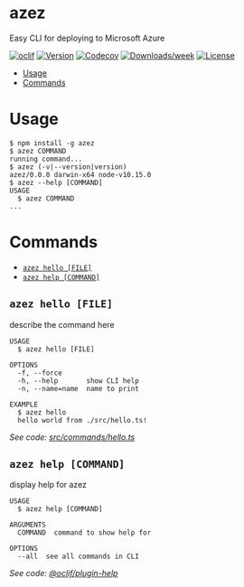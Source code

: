 azez
====

Easy CLI for deploying to Microsoft Azure

[![oclif](https://img.shields.io/badge/cli-oclif-brightgreen.svg)](https://oclif.io)
[![Version](https://img.shields.io/npm/v/azez.svg)](https://npmjs.org/package/azez)
[![Codecov](https://codecov.io/gh/btholt/azez/branch/master/graph/badge.svg)](https://codecov.io/gh/btholt/azez)
[![Downloads/week](https://img.shields.io/npm/dw/azez.svg)](https://npmjs.org/package/azez)
[![License](https://img.shields.io/npm/l/azez.svg)](https://github.com/btholt/azez/blob/master/package.json)

<!-- toc -->
* [Usage](#usage)
* [Commands](#commands)
<!-- tocstop -->
# Usage
<!-- usage -->
```sh-session
$ npm install -g azez
$ azez COMMAND
running command...
$ azez (-v|--version|version)
azez/0.0.0 darwin-x64 node-v10.15.0
$ azez --help [COMMAND]
USAGE
  $ azez COMMAND
...
```
<!-- usagestop -->
# Commands
<!-- commands -->
* [`azez hello [FILE]`](#azez-hello-file)
* [`azez help [COMMAND]`](#azez-help-command)

## `azez hello [FILE]`

describe the command here

```
USAGE
  $ azez hello [FILE]

OPTIONS
  -f, --force
  -h, --help       show CLI help
  -n, --name=name  name to print

EXAMPLE
  $ azez hello
  hello world from ./src/hello.ts!
```

_See code: [src/commands/hello.ts](https://github.com/btholt/azez/blob/v0.0.0/src/commands/hello.ts)_

## `azez help [COMMAND]`

display help for azez

```
USAGE
  $ azez help [COMMAND]

ARGUMENTS
  COMMAND  command to show help for

OPTIONS
  --all  see all commands in CLI
```

_See code: [@oclif/plugin-help](https://github.com/oclif/plugin-help/blob/v2.1.4/src/commands/help.ts)_
<!-- commandsstop -->
